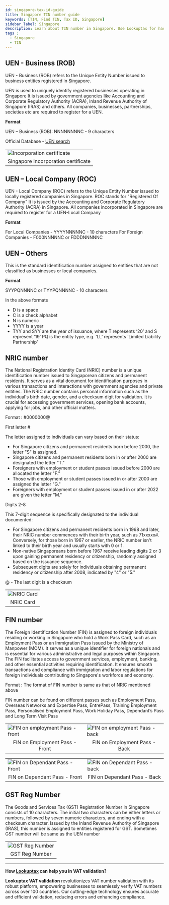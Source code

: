 ```yaml
---
id: singapore-tax-id-guide
title: Singapore TIN number guide
keywords: [TIN, Find TIN, Tax ID, Singapore]
sidebar_label: Singapore
description: Learn about TIN number in Singapore. Use Lookuptax for hassle-free tax id validation in Singapore and other 100+ countries
tags : 
  - Singapore
  - TIN
---
```


## UEN - Business (ROB)

UEN - Business (ROB) refers to the Unique Entity Number issued to business entities registered in Singapore.

UEN is used to uniquely identify registered businesses operating in Singapore It is issued by government agencies like Accounting and Corporate Regulatory Authority (ACRA), Inland Revenue Authority of Singapore (IRAS) and others. All companies, businesses, partnerships, societies etc are required to register for a UEN. 


**Format**

UEN – Business (ROB): NNNNNNNNC - 9 characters

Official Database - [UEN search](https://www.uen.gov.sg/ueninternet/faces/pages/uenSrch.jspx)

<table align="center" border="0px" border-color="#dedede"><tr><td>
  <img src="/docs/img/taxid/singapore-regsitration-certificate.PNG" alt="Incorporation certificate" title="Incorporation certificate"/>
  </td></tr>
  <tr><td align="center">Singapore Incorporation certificate</td></tr>
</table>


## UEN – Local Company (ROC)

UEN - Local Company (ROC) refers to the Unique Entity Number issued to locally registered companies in Singapore. ROC stands for "Registered Of Company"
It is issued by the Accounting and Corporate Regulatory Authority (ACRA) in Singapore. All companies incorporated in Singapore are required to register for a UEN-Local Company


**Format** 

For Local Companies - YYYYNNNNNC - 10 characters
For Foreign Companies - F000NNNNNC or FDDDNNNNNC 

## UEN – Others
This is the standard identification number assigned to entities that are not classified as businesses or local companies.

**Format** 

SYYPQNNNNC or TYYPQNNNNC - 10 characters




In the above formats

* D is a space
* C is a check alphabet
* N is numeric
* YYYY is a year
* TYY and SYY are the year of issuance, where T represents ‘20’ and S represent ‘19’ PQ is the entity type, e.g. ‘LL’ represents ‘Limited Liability Partnership’



## NRIC number

The National Registration Identity Card (NRIC) number is a unique identification number issued to Singaporean citizens and permanent residents. It serves as a vital document for identification purposes in various transactions and interactions with government agencies and private entities. The NRIC number contains personal information such as the individual's birth date, gender, and a checksum digit for validation. It is crucial for accessing government services, opening bank accounts, applying for jobs, and other official matters.



Format : #0000000@

First letter #

The letter assigned to individuals can vary based on their status:
- For Singapore citizens and permanent residents born before 2000, the letter "S" is assigned.
- Singapore citizens and permanent residents born in or after 2000 are designated the letter "T."
- Foreigners with employment or student passes issued before 2000 are allocated the letter "F."
- Those with employment or student passes issued in or after 2000 are assigned the letter "G."
- Foreigners with employment or student passes issued in or after 2022 are given the letter "M."

Digits 2-8

This 7-digit sequence is specifically designated to the individual documented:
- For Singapore citizens and permanent residents born in 1968 and later, their NRIC number commences with their birth year, such as 71xxxxx#. Conversely, for those born in 1967 or earlier, the NRIC number isn't linked to their birth year and usually starts with 0 or 1. 
- Non-native Singaporeans born before 1967 receive leading digits 2 or 3 upon gaining permanent residency or citizenship, randomly assigned based on the issuance sequence. 
- Subsequent digits are solely for individuals obtaining permanent residency or citizenship after 2008, indicated by "4" or "5."

@ - The last digit is a checksum


<table align="center" border="0px" border-color="#dedede"><tr><td>
  <img src="/docs/img/taxid/nric-singapore.PNG" alt="NRIC Card" title="NRIC Card"/>
  </td></tr>
  <tr><td align="center">NRIC Card</td></tr>
</table>

## FIN number

The Foreign Identification Number (FIN) is assigned to foreign individuals residing or working in Singapore who hold a Work Pass Card, such as an Employment Pass or an Immigration Pass issued by the Ministry of Manpower (MOM). It serves as a unique identifier for foreign nationals and is essential for various administrative and legal purposes within Singapore. The FIN facilitates access to government services, employment, banking, and other essential activities requiring identification. It ensures smooth transactions and compliance with immigration and labor regulations for foreign individuals contributing to Singapore's workforce and economy.

Format : The format of FIN number is same as that of NRIC mentioned above


FIN number can be found on different passes such as Employment Pass, Overseas Networks and Expertise Pass, EntrePass, Training Employment Pass, Personalised Employment Pass, Work Holiday Pass, Dependant’s Pass and Long Term Visit Pass


<table align="center" border="0px" border-color="#dedede"><tr><td>
  <img src="/docs/img/taxid/fin-front.PNG" alt="FIN on employment Pass - front"  title="FIN on employment Pass - front"/>
  </td><td>
  <img src="/docs/img/taxid/fin-back.PNG" alt="FIN on employment Pass - back"  title="FIN on employment Pass - back"/>
  </td></tr>
  <tr><td align="center">FIN on Employment Pass - Front</td><td align="center">FIN on Employment Pass - Back</td></tr>
</table>


<table align="center" border="0px" border-color="#dedede"><tr><td>
  <img src="/docs/img/taxid/fin-dependant.PNG" alt="FIN on  Dependant Pass - Front"  title="FIN on  Dependant Pass - Front"/>
  </td><td>
  <img src="/docs/img/taxid/fin-dependant-back.PNG" alt="FIN on Dependant Pass - back"  title="FIN on Dependant Pass - back"/>
  </td></tr>
  <tr><td align="center">FIN on Dependant Pass - Front</td><td align="center">FIN on Dependant Pass - Back</td></tr>
</table>


## GST Reg Number

The Goods and Services Tax (GST) Registration Number in Singapore consists of 10 characters. The initial two characters can be either letters or numbers, followed by seven numeric characters, and ending with a checksum character. Issued by the Inland Revenue Authority of Singapore (IRAS), this number is assigned to entities registered for GST. Sometimes GST number will be same as the UEN number


<table align="center" border="0px" border-color="#dedede"><tr><td>
  <img src="/docs/img/taxid/gst-reg-no-singapore.PNG" alt="GST Reg Number" title="GST Reg Number"/>
  </td></tr>
  <tr><td align="center">GST Reg Number</td></tr>
</table>


----
**How [Lookuptax](https://lookuptax.com/) can help you in VAT validation?**

**Lookuptax VAT validation** revolutionizes VAT number validation with its robust platform, empowering businesses to seamlessly verify VAT numbers across over 100 countries. Our cutting-edge technology ensures accurate and efficient validation, reducing errors and enhancing compliance.
